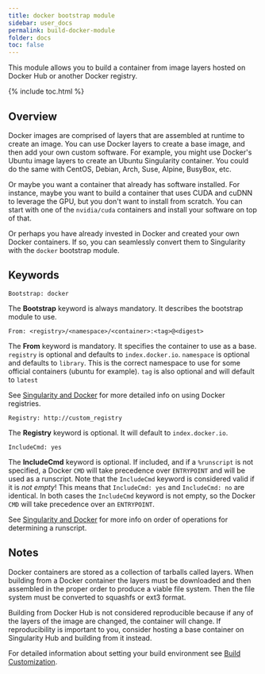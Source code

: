 ```yaml
---
title: docker bootstrap module
sidebar: user_docs
permalink: build-docker-module
folder: docs
toc: false
---
```


This module allows you to build a container from image layers hosted on Docker Hub or another Docker registry. 

{% include toc.html %}

## Overview
Docker images are comprised of layers that are assembled at runtime to create an image. You can use Docker layers to create a base image, and then add your own custom software. For example, you might use Docker's Ubuntu image layers to create an Ubuntu Singularity container. You could do the same with CentOS, Debian, Arch, Suse, Alpine, BusyBox, etc.  

Or maybe you want a container that already has software installed.  For instance, maybe you want to build a container that uses CUDA and cuDNN to leverage the GPU, but you don't want to install from scratch.  You can start with one of the `nvidia/cuda` containers and install your software on top of that.  

Or perhaps you have already invested in Docker and created your own Docker containers.  If so, you can seamlessly convert them to Singularity with the `docker` bootstrap module.

## Keywords
```
Bootstrap: docker
```
The **Bootstrap** keyword is always mandatory. It describes the bootstrap module to use.
```
From: <registry>/<namespace>/<container>:<tag>@<digest>
```
The **From** keyword is mandatory.  It specifies the container to use as a base. `registry` is optional and defaults to `index.docker.io`.  `namespace` is optional and defaults to `library`.  This is the correct namespace to use for some official containers (ubuntu for example). `tag` is also optional and will default to `latest`

See [Singularity and Docker](docs-docker#how-do-i-specify-my-docker-image) for more detailed info on using Docker registries.  
```
Registry: http://custom_registry
```
The **Registry** keyword is optional.  It will default to `index.docker.io`.
```
IncludeCmd: yes
```
The **IncludeCmd** keyword is optional.  If included, and if a `%runscript` is not specified, a Docker `CMD` will take precedence over `ENTRYPOINT` and will be used as a runscript.  Note that the `IncludeCmd` keyword is considered valid if it is _not empty_!  This means that `IncludeCmd: yes` and `IncludeCmd: no` are identical.  In both cases the `IncludeCmd` keyword is not empty, so the Docker `CMD` will take precedence over an `ENTRYPOINT`.  

See [Singularity and Docker](docs-docker#what-gets-used-as-the-runscript) for more info on order of operations for determining a runscript. 

## Notes
Docker containers are stored as a collection of tarballs called layers. When building from a Docker container the layers must be downloaded and then assembled in the proper order to produce a viable file system.  Then the file system must be converted to squashfs or ext3 format.  

Building from Docker Hub is not considered reproducible because if any of the layers of the image are changed, the container will change.  If reproducibility is important to you, consider hosting a base container on Singularity Hub and building from it instead.  

For detailed information about setting your build environment see  [Build Customization](build-environment).
